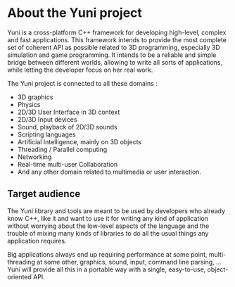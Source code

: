 
About the Yuni project
======================

Yuni is a cross-platform C++ framework for developing high-level, complex and
fast applications. This framework intends to provide the most complete set of
coherent API as possible related to 3D programming, especially 3D simulation
and game programming. It intends to be a reliable and simple bridge between
different worlds, allowing to write all sorts of applications, while letting
the developer focus on her real work.

The Yuni project is connected to all these domains :

 * 3D graphics
 * Physics
 * 2D/3D User Interface in 3D context
 * 2D/3D Input devices
 * Sound, playback of 2D/3D sounds
 * Scripting languages
 * Artificial Intelligence, mainly on 3D objects
 * Threading / Parallel computing
 * Networking
 * Real-time multi-user Collaboration
 * And any other domain related to multimedia or user interaction.


Target audience
---------------

The Yuni library and tools are meant to be used by developers who
already know C++, like it and want to use it for writing any kind of
application without worrying about the low-level aspects of the
language and the trouble of mixing many kinds of libraries to do all
the usual things any application requires.

Big applications always end up requiring performance at some point,
multi-threading at some other, graphics, sound, input, command line
parsing, ... Yuni will provide all this in a portable way with a
single, easy-to-use, object-oriented API.

